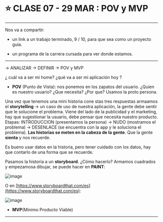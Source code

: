 # :star: CLASE 07 - 29 MAR : POV y  MVP

---

Nos va a compartir:

- un link a un trabajo terminado, 9 / 10, para que sea como un proyecto guia.

- un programa de la carrera cursada para ver donde estamos.
 
---

-> ANALIZAR -> DEFINIR -> POV y MVP

¿ cuál va a ser mi home? ¿qué va a ser mi aplicación hoy ?

- **POV** (Punto de Vista): nos ponemos en los zapatos del usuario. ¿Quien es nuestro usuario? ¿Que necesita? ¿Por que? Usamos la proto persona.

Una vez que tenemos una mini historia cone stas tres respuestas armaamos el **storytelling** -> un caso de uso de nuestra aplicación, la gente debe sentir que le solucione el problema. Viene del lado de la publicidad y el marketing, hay que sugestionar la usuario, debe pensar que necesita nuestro producto. Etapas: INTRODUCCION (presentamos la persona) -> NUDO (mostramos el problema) -> DESENLACE (se encuentra con la app y le soluciona el problema). **Las historias se meten en la cabeza de la gente**. Que la gente **sienta** y nos recuerde.

Es bueno usar datos en la historia, pero tener cuidado con los datos, hay que contarlo de una forma que se recuerde.

Pasamos la historia a un **storyboard**. ¿Cómo hacerlo? Armamos cuadrados y empezamosa  dibujar, se puede hacer en **PAINT**: 

![image](https://user-images.githubusercontent.com/72580574/228672542-38883755-8180-486d-8884-440568256326.png)

O en [https://www.storyboardthat.com/es](https://www.storyboardthat.com/es):

![image](https://user-images.githubusercontent.com/72580574/228673206-3b21c769-4bf4-4da2-9a4d-9f0d4ee56298.png)


- **MVP**(Minimo Producto Viable)

---

